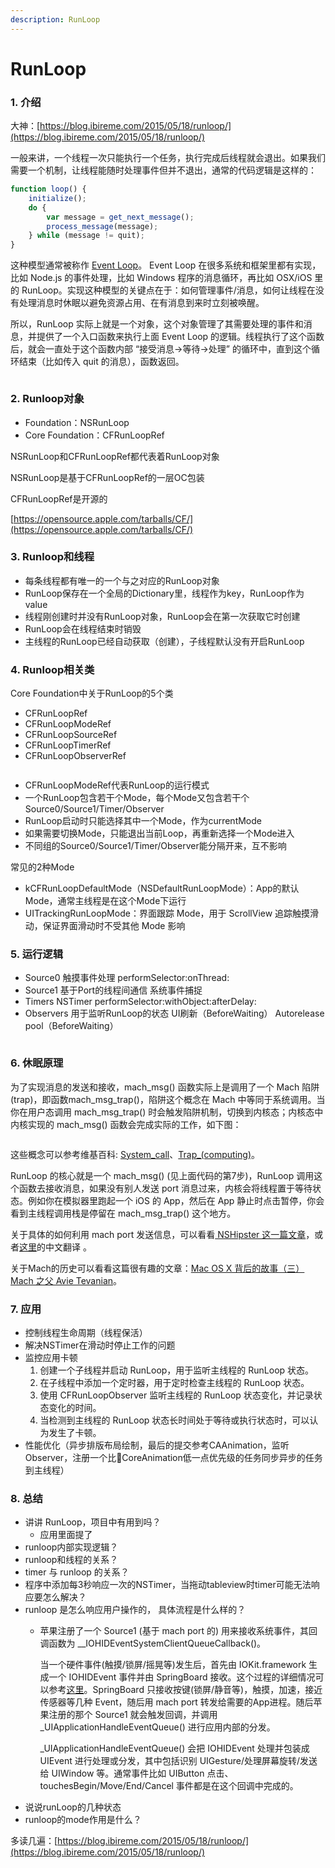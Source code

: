 ```yaml
---
description: RunLoop
---
```


# RunLoop

### 1. 介绍

大神：[https://blog.ibireme.com/2015/05/18/runloop/](https://blog.ibireme.com/2015/05/18/runloop/)

一般来讲，一个线程一次只能执行一个任务，执行完成后线程就会退出。如果我们需要一个机制，让线程能随时处理事件但并不退出，通常的代码逻辑是这样的：

```javascript
function loop() {
    initialize();
    do {
        var message = get_next_message();
        process_message(message);
    } while (message != quit);
}
```

这种模型通常被称作 [Event Loop](http://en.wikipedia.org/wiki/Event\_loop)。 Event Loop 在很多系统和框架里都有实现，比如 Node.js 的事件处理，比如 Windows 程序的消息循环，再比如 OSX/iOS 里的 RunLoop。实现这种模型的关键点在于：如何管理事件/消息，如何让线程在没有处理消息时休眠以避免资源占用、在有消息到来时立刻被唤醒。

所以，RunLoop 实际上就是一个对象，这个对象管理了其需要处理的事件和消息，并提供了一个入口函数来执行上面 Event Loop 的逻辑。线程执行了这个函数后，就会一直处于这个函数内部 “接受消息->等待->处理” 的循环中，直到这个循环结束（比如传入 quit 的消息），函数返回。

<figure><img src=".gitbook/assets/截屏2023-12-23 23.03.29.png" alt=""><figcaption></figcaption></figure>

### 2. Runloop对象

* Foundation：NSRunLoop
* Core Foundation：CFRunLoopRef

NSRunLoop和CFRunLoopRef都代表着RunLoop对象

NSRunLoop是基于CFRunLoopRef的一层OC包装

CFRunLoopRef是开源的

[https://opensource.apple.com/tarballs/CF/](https://opensource.apple.com/tarballs/CF/)



### 3. Runloop和线程

* 每条线程都有唯一的一个与之对应的RunLoop对象
* RunLoop保存在一个全局的Dictionary里，线程作为key，RunLoop作为value
* 线程刚创建时并没有RunLoop对象，RunLoop会在第一次获取它时创建
* RunLoop会在线程结束时销毁
* 主线程的RunLoop已经自动获取（创建），子线程默认没有开启RunLoop



### 4. Runloop相关类

Core Foundation中关于RunLoop的5个类

* CFRunLoopRef
* CFRunLoopModeRef
* CFRunLoopSourceRef
* CFRunLoopTimerRef
* CFRunLoopObserverRef

<figure><img src=".gitbook/assets/截屏2023-12-23 23.06.24.png" alt=""><figcaption></figcaption></figure>

* CFRunLoopModeRef代表RunLoop的运行模式
* 一个RunLoop包含若干个Mode，每个Mode又包含若干个Source0/Source1/Timer/Observer
* RunLoop启动时只能选择其中一个Mode，作为currentMode
* 如果需要切换Mode，只能退出当前Loop，再重新选择一个Mode进入
* 不同组的Source0/Source1/Timer/Observer能分隔开来，互不影响

常见的2种Mode

* kCFRunLoopDefaultMode（NSDefaultRunLoopMode）：App的默认Mode，通常主线程是在这个Mode下运行
* UITrackingRunLoopMode：界面跟踪 Mode，用于 ScrollView 追踪触摸滑动，保证界面滑动时不受其他 Mode 影响



### 5. 运行逻辑

* Source0 触摸事件处理 performSelector:onThread:
* Source1 基于Port的线程间通信 系统事件捕捉
* Timers NSTimer performSelector:withObject:afterDelay:
* Observers 用于监听RunLoop的状态 UI刷新（BeforeWaiting） Autorelease pool（BeforeWaiting）

<figure><img src=".gitbook/assets/image (4).png" alt=""><figcaption></figcaption></figure>

### 6. 休眠原理

为了实现消息的发送和接收，mach\_msg() 函数实际上是调用了一个 Mach 陷阱 (trap)，即函数mach\_msg\_trap()，陷阱这个概念在 Mach 中等同于系统调用。当你在用户态调用 mach\_msg\_trap() 时会触发陷阱机制，切换到内核态；内核态中内核实现的 mach\_msg() 函数会完成实际的工作，如下图：

<figure><img src=".gitbook/assets/image (5).png" alt=""><figcaption></figcaption></figure>

这些概念可以参考维基百科: [System\_call](http://en.wikipedia.org/wiki/System\_call)、[Trap\_(computing)](http://en.wikipedia.org/wiki/Trap\_\(computing\))。

RunLoop 的核心就是一个 mach\_msg() (见上面代码的第7步)，RunLoop 调用这个函数去接收消息，如果没有别人发送 port 消息过来，内核会将线程置于等待状态。例如你在模拟器里跑起一个 iOS 的 App，然后在 App 静止时点击暂停，你会看到主线程调用栈是停留在 mach\_msg\_trap() 这个地方。

关于具体的如何利用 mach port 发送信息，可以看看[ NSHipster 这一篇文章](http://nshipster.com/inter-process-communication/)，或者[这里](http://segmentfault.com/a/1190000002400329)的中文翻译 。

关于Mach的历史可以看看这篇很有趣的文章：[Mac OS X 背后的故事（三）Mach 之父 Avie Tevanian](http://www.programmer.com.cn/8121/)。



### 7. 应用

* 控制线程生命周期（线程保活）
* 解决NSTimer在滑动时停止工作的问题
* 监控应用卡顿&#x20;
  1. 创建一个子线程并启动 RunLoop，用于监听主线程的 RunLoop 状态。
  2. 在子线程中添加一个定时器，用于定时检查主线程的 RunLoop 状态。
  3. 使用 CFRunLoopObserver 监听主线程的 RunLoop 状态变化，并记录状态变化的时间。
  4. 当检测到主线程的 RunLoop 状态长时间处于等待或执行状态时，可以认为发生了卡顿。
* 性能优化（异步排版布局绘制，最后的提交参考CAAnimation，监听Observer，注册一个比CoreAnimation低一点优先级的任务同步异步的任务到主线程）

### 8. 总结

* 讲讲 RunLoop，项目中有用到吗？
  * 应用里面提了
* runloop内部实现逻辑？
* runloop和线程的关系？
* timer 与 runloop 的关系？
* 程序中添加每3秒响应一次的NSTimer，当拖动tableview时timer可能无法响应要怎么解决？
* runloop 是怎么响应用户操作的， 具体流程是什么样的？
  *   苹果注册了一个 Source1 (基于 mach port 的) 用来接收系统事件，其回调函数为 \_\_IOHIDEventSystemClientQueueCallback()。

      当一个硬件事件(触摸/锁屏/摇晃等)发生后，首先由 IOKit.framework 生成一个 IOHIDEvent 事件并由 SpringBoard 接收。这个过程的详细情况可以参考[这里](http://iphonedevwiki.net/index.php/IOHIDFamily)。SpringBoard 只接收按键(锁屏/静音等)，触摸，加速，接近传感器等几种 Event，随后用 mach port 转发给需要的App进程。随后苹果注册的那个 Source1 就会触发回调，并调用 \_UIApplicationHandleEventQueue() 进行应用内部的分发。

      \_UIApplicationHandleEventQueue() 会把 IOHIDEvent 处理并包装成 UIEvent 进行处理或分发，其中包括识别 UIGesture/处理屏幕旋转/发送给 UIWindow 等。通常事件比如 UIButton 点击、touchesBegin/Move/End/Cancel 事件都是在这个回调中完成的。
* 说说runLoop的几种状态
* runloop的mode作用是什么？

多读几遍：[https://blog.ibireme.com/2015/05/18/runloop/](https://blog.ibireme.com/2015/05/18/runloop/)

